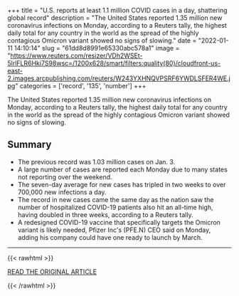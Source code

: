 +++
title = "U.S. reports at least 1.1 million COVID cases in a day, shattering global record"
description = "The United States reported 1.35 million new coronavirus infections on Monday, according to a Reuters tally, the highest daily total for any country in the world as the spread of the highly contagious Omicron variant showed no signs of slowing."
date = "2022-01-11 14:10:14"
slug = "61dd8d8991e65330abc578a1"
image = "https://www.reuters.com/resizer/VDh2WSEt-5lrlFLR6Hki7S98wsc=/1200x628/smart/filters:quality(80)/cloudfront-us-east-2.images.arcpublishing.com/reuters/W243YXHNQVPSRF6YWDLSFER4WE.jpg"
categories = ['record', '135', 'number']
+++

The United States reported 1.35 million new coronavirus infections on Monday, according to a Reuters tally, the highest daily total for any country in the world as the spread of the highly contagious Omicron variant showed no signs of slowing.

## Summary

- The previous record was 1.03 million cases on Jan. 3.
- A large number of cases are reported each Monday due to many states not reporting over the weekend.
- The seven-day average for new cases has tripled in two weeks to over 700,000 new infections a day.
- The record in new cases came the same day as the nation saw the number of hospitalized COVID-19 patients also hit an all-time high, having doubled in three weeks, according to a Reuters tally.
- A redesigned COVID-19 vaccine that specifically targets the Omicron variant is likely needed, Pfizer Inc's (PFE.N) CEO said on Monday, adding his company could have one ready to launch by March.

---

{{< rawhtml >}}
  <p class="article-category">
    <a target="_blank" href="https://www.reuters.com/business/healthcare-pharmaceuticals/us-reports-least-11-mln-covid-cases-day-shattering-global-record-2022-01-11/">READ THE ORIGINAL ARTICLE</a>
  </p>
{{< /rawhtml >}}

